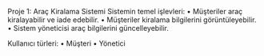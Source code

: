 Proje 1: Araç Kiralama Sistemi
Sistemin temel işlevleri:
• Müşteriler araç kiralayabilir ve iade edebilir.
• Müşteriler kiralama bilgilerini görüntüleyebilir.
• Sistem yöneticisi araç bilgilerini güncelleyebilir.

Kullanıcı türleri:
• Müşteri
• Yönetici 
